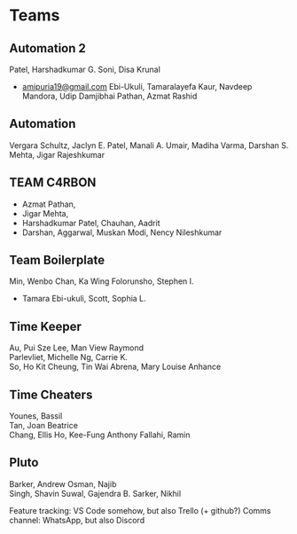 # Teams

## Automation 2
Patel, Harshadkumar G.
Soni, Disa Krunal
- amipuria19@gmail.com
Ebi-Ukuli, Tamaralayefa	
Kaur, Navdeep	
Mandora, Udip Damjibhai	
Pathan, Azmat Rashid

## Automation
Vergara Schultz, Jaclyn E.
Patel, Manali A.
Umair, Madiha
Varma, Darshan S.
Mehta, Jigar Rajeshkumar

## TEAM C4RBON
- Azmat Pathan, 
- Jigar Mehta, 
- Harshadkumar Patel, 
Chauhan, Aadrit	
- Darshan, 
Aggarwal, Muskan
Modi, Nency Nileshkumar	

## Team Boilerplate
Min, Wenbo
Chan, Ka Wing
Folorunsho, Stephen I. 
- Tamara Ebi-ukuli, 
Scott, Sophia L.

## Time Keeper
Au, Pui Sze	
Lee, Man View Raymond	
Parlevliet, Michelle
Ng, Carrie K.	
So, Ho Kit
Cheung, Tin Wai	
Abrena, Mary Louise Anhance	

## Time Cheaters
Younes, Bassil	
Tan, Joan Beatrice	
Chang, Ellis
Ho, Kee-Fung Anthony
Fallahi, Ramin	

## Pluto
Barker, Andrew 
Osman, Najib	
Singh, Shavin
Suwal, Gajendra B.
Sarker, Nikhil

Feature tracking: VS Code somehow, but also Trello (+ github?)
Comms channel: WhatsApp, but also Discord